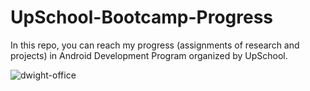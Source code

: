 # UpSchool-Bootcamp-Progress
In this repo, you can reach my progress (assignments of research and projects) in Android Development Program organized by UpSchool.


![dwight-office](https://user-images.githubusercontent.com/77541994/163481815-ffa6509e-8c09-4d6d-950d-a6895572f905.gif)
